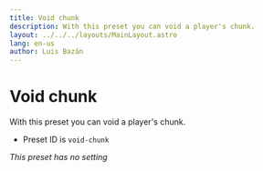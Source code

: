 ```yaml
---
title: Void chunk
description: With this preset you can void a player's chunk.
layout: ../../../layouts/MainLayout.astro
lang: en-us
author: Luis Bazán
---
```


# Void chunk

With this preset you can void a player's chunk.

- Preset ID is `void-chunk`

_This preset has no setting_
